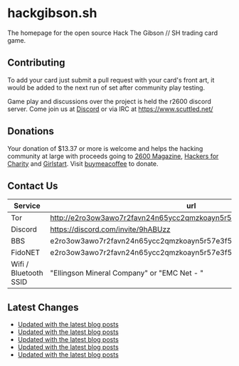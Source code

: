 # hackgibson.sh
The homepage for the open source Hack The Gibson // SH trading card game.


## Contributing

To add your card just submit a pull request with your card's front art, it would be added to the next run of set after community play testing.

Game play and discussions over the project is held the r2600 discord server. Come join us at [Discord](https://discord.com/invite/9hABUzz) or via IRC at https://www.scuttled.net/


## Donations

Your donation of $13.37 or more is welcome and helps the hacking community at large with proceeds going to [2600 Magazine](https://2600.com/), [Hackers for Charity](https://hackersforcharity.org) and [Girlstart](https://girlstart.org).  Visit [buymeacoffee](https://www.buymeacoffee.com/hackgibson.sh) to donate.


## Contact Us

Service | url
-|-
Tor | http://e2ro3ow3awo7r2favn24n65ycc2qmzkoayn5r57e3f56nvjwdcgg32ad.onion
Discord | https://discord.com/invite/9hABUzz
BBS | e2ro3ow3awo7r2favn24n65ycc2qmzkoayn5r57e3f56nvjwdcgg32ad.onion:23
FidoNET | e2ro3ow3awo7r2favn24n65ycc2qmzkoayn5r57e3f56nvjwdcgg32ad.onion:24554
Wifi / Bluetooth SSID | "Ellingson Mineral Company" or "EMC Net - <fidonet address>"

## Latest Changes
<!-- BLOG-POST-LIST:START -->
- [Updated with the latest blog posts](https://github.com/DFW2600/hackgibson.sh/commit/6059e058fa50ac7bb6c2fe6680136d0362503ebb)
- [Updated with the latest blog posts](https://github.com/DFW2600/hackgibson.sh/commit/27fc39b808c6344ddd29c5e2ffccdc3678dc7900)
- [Updated with the latest blog posts](https://github.com/DFW2600/hackgibson.sh/commit/c192df6619d238f3816fdfdf8d70effbd8fac2ad)
- [Updated with the latest blog posts](https://github.com/DFW2600/hackgibson.sh/commit/a8e0d3bccb5fc3ad5a7e8d26013690371fb38a80)
- [Updated with the latest blog posts](https://github.com/DFW2600/hackgibson.sh/commit/f806e709823595e66dc2f08dd5aa74e336ec8b2c)
<!-- BLOG-POST-LIST:END -->
